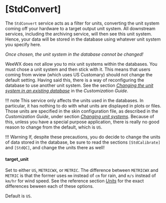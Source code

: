 # [StdConvert]

The `StdConvert` service acts as a filter for units, converting the unit
system coming off your hardware to a target output unit system. All downstream
services, including the archiving service, will then see this unit system.
Hence, your data will be stored in the database using whatever unit system
you specify here.

*Once chosen, the unit system in the database cannot be changed!*

WeeWX does not allow you to mix unit systems within the databases. You must
chose a unit system and then stick with it. This means that users coming from
wview (which uses US Customary) should not change the default setting. Having
said this, there is a way of reconfiguring the database to use another unit
system. See the section [*Changing the unit system in an existing
database*](../../../custom/database/#change-unit-system) in the
*Customization Guide*.

!!! note
    This service only affects the units used in the databases. In particular,
    it has nothing to do with what units are displayed in plots or files.
    Those units are specified in the skin configuration file, as described
    in the *Customization Guide*, under section
    [*Changing unit systems*](../../../custom/custom-reports/#changing-unit-systems).
    Because of this, unless you have a special purpose application, there is
    really no good reason to change from the default, which is `US`.

!!! Warning
    If, despite these precautions, you do decide to change the units of data
    stored in the database, be sure to read the sections `[StdCalibrate]` and
    `[StdQC]`, and change the units there as well!

#### target_unit

Set to either `US`, `METRICWX`, or `METRIC`. The difference between `METRICWX`
and `METRIC` is that the former uses `mm` instead of `cm` for rain, and `m/s`
instead of `km/hr` for wind speed. See the reference section
[*Units*](../../units) for the exact differences beween each of these options.

Default is `US`.